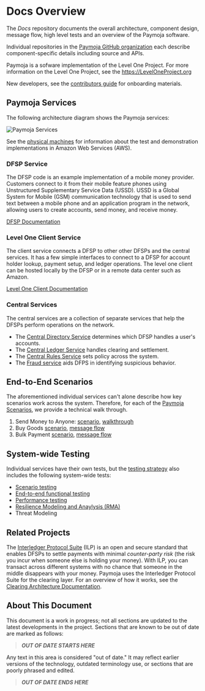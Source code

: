 # Docs Overview
The _Docs_ repository documents the overall architecture, component design, message flow, high level tests and an overview of the Paymoja software. 

Individual repositories in the [Paymoja GitHub organization](https://github.com/LevelOneProject/) each describe component-specific details including source and APIs.

Paymoja is a sofware implementation of the Level One Project. For more information on the Level One Project, see the https://LevelOneProject.org

New developers, see the [contributors guide](https://github.com/LevelOneProject/paymoja/blob/master/contribute.md) for onboarding materials.

## Paymoja Services
The following architecture diagram shows the Paymoja services:

![Paymoja Services](./Wiki/Basic%20Overview.png)

See the [physical machines](./AWS/Infrastructure/machines.md) for information about the test and demonstration implementations in Amazon Web Services (AWS).

### DFSP Service
The DFSP code is an example implementation of a mobile money provider. Customers connect to it from their mobile feature phones using Unstructured Supplementary Service Data (USSD). USSD is a Global System for Mobile (GSM) communication technology that is used to send text between a mobile phone and an application program in the network, allowing users to create accounts, send money, and receive money.

[DFSP Documentation](./DFSP)

### Level One Client Service
The client service connects a DFSP to other other DFSPs and the central services. It has a few simple interfaces to connect to a DFSP for account holder lookup, payment setup, and ledger operations. The level one client can be hosted locally by the DFSP or in a remote data center such as Amazon.

[Level One Client Documentation](./LevelOneClient)

### Central Services
The central services are a collection of separate services that help the DFSPs perform operations on the network.

- The [Central Directory Service](./CentralDirectory) determines which DFSP handles a user's accounts.
- The [Central Ledger Service](./CentralLedger) handles clearing and settlement.
- The [Central Rules Service](./CentralRules) sets policy across the system.
- The [Fraud service](https://github.com/LevelOneProject/central-fraud-sharing) aids DFPS in identifying suspicious behavior.

## End-to-End Scenarios
The aforementioned individual services can't alone describe how key scenarios work across the system. Therefore, for each of the [Paymoja Scenarios](https://github.com/LevelOneProject/paymoja/contribute/Scenarios.md), we provide a technical walk through.

1. Send Money to Anyone: [scenario](https://github.com/LevelOneProject/Docs/blob/master/scenarios.md#send-money-to-anyone),  [walkthrough](./LevelOneClient/scenarios/Send%20Payment.md)
2. Buy Goods [scenario](https://github.com/LevelOneProject/Docs/blob/master/scenarios.md#buy-goods---pending-transactions), [message flow](./DFSP/PendingTransactions/README.md)
3. Bulk Payment [scenario](https://github.com/LevelOneProject/Docs/blob/master/scenarios.md#bulk-payments), [message flow](./DFSP/BulkPayment/README.md)

## System-wide Testing
Individual services have their own tests, but the [testing strategy](https://github.com/LevelOneProject/paymojacontribute/Manual-and-automated-testing-strategy.md) also includes the following system-wide tests:

- [Scenario testing](https://github.com/LevelOneProject/Docs/blob/master/test/end-to-end/readme.md)
- [End-to-end functional testing](https://github.com/LevelOneProject/interop-functional-tests)
- [Performance testing](./JMeter)
- [Resilience Modeling and Anaylysis (RMA)](./RMD.md)
- Threat Modeling

## Related Projects
The [Interledger Protocol Suite](https://interledger.org/) (ILP) is an open and secure standard that enables DFSPs to settle payments with minimal _counter-party risk_ (the risk you incur when someone else is holding your money). With ILP, you can transact across different systems with no chance that someone in the middle disappears with your money. Paymoja uses the Interledger Protocol Suite for the clearing layer. For an overview of how it works, see the [Clearing Architecture Documentation](./ILP).

## About This Document

This document is a work in progress; not all sections are updated to the latest developments in the project. Sections that are known to be out of date are marked as follows:

> ***OUT OF DATE STARTS HERE***

Any text in this area is considered "out of date." It may reflect earlier versions of the technology, outdated terminology use, or sections that are poorly phrased and edited.

> ***OUT OF DATE ENDS HERE***
